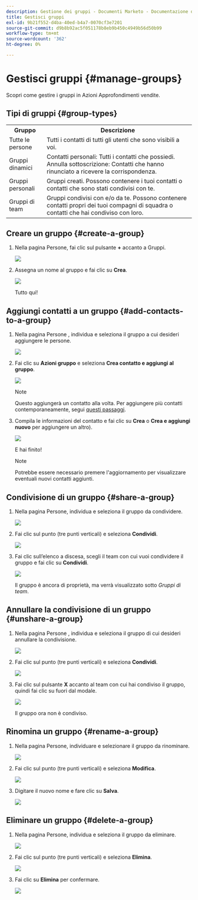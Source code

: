 ```yaml
---
description: Gestione dei gruppi - Documenti Marketo - Documentazione del prodotto
title: Gestisci gruppi
exl-id: 9b21f552-d4ba-40ed-b4a7-0070cf3e7201
source-git-commit: d9b8b92ac5f051178b8eb9b450c4949b56d50b99
workflow-type: tm+mt
source-wordcount: '362'
ht-degree: 0%

---
```


# Gestisci gruppi {#manage-groups}

Scopri come gestire i gruppi in Azioni Approfondimenti vendite.

## Tipi di gruppi {#group-types}

<table> 
 <colgroup> 
  <col> 
  <col> 
 </colgroup> 
 <tbody> 
  <tr> 
   <th>Gruppo</th> 
   <th>Descrizione</th> 
  </tr> 
  <tr> 
   <td>Tutte le persone</td> 
   <td>Tutti i contatti di tutti gli utenti che sono visibili a voi.</td> 
  </tr> 
  <tr> 
   <td>Gruppi dinamici</td> 
   <td>Contatti personali: Tutti i contatti che possiedi.<br>Annulla sottoscrizione: Contatti che hanno rinunciato a ricevere la corrispondenza.</td> 
  </tr> 
  <tr> 
   <td>Gruppi personali</td> 
   <td>Gruppi creati. Possono contenere i tuoi contatti o contatti che sono stati condivisi con te.</td> 
  </tr> 
  <tr> 
   <td>Gruppi di team</td> 
   <td>Gruppi condivisi con e/o da te. Possono contenere contatti propri dei tuoi compagni di squadra o contatti che hai condiviso con loro.</td> 
  </tr> 
 </tbody> 
</table>

## Creare un gruppo {#create-a-group}

1. Nella pagina Persone, fai clic sul pulsante **+** accanto a Gruppi.

   ![](assets/manage-groups-1.png)

1. Assegna un nome al gruppo e fai clic su **Crea**.

   ![](assets/manage-groups-2.png)

   Tutto qui!

## Aggiungi contatti a un gruppo {#add-contacts-to-a-group}

1. Nella pagina Persone , individua e seleziona il gruppo a cui desideri aggiungere le persone.

   ![](assets/manage-groups-3.png)

1. Fai clic su **Azioni gruppo** e seleziona **Crea contatto e aggiungi al gruppo**.

   ![](assets/manage-groups-4.png)

   >[!NOTE]
   >
   >Questo aggiungerà un contatto alla volta. Per aggiungere più contatti contemporaneamente, segui [questi passaggi](/help/marketo/product-docs/marketo-sales-insight/actions/people/managing-contacts/import-contacts-via-csv.md).

1. Compila le informazioni del contatto e fai clic su **Crea** o **Crea e aggiungi nuovo** per aggiungere un altro).

   ![](assets/manage-groups-5.png)

   E hai finito!

   >[!NOTE]
   >
   >Potrebbe essere necessario premere l&#39;aggiornamento per visualizzare eventuali nuovi contatti aggiunti.

## Condivisione di un gruppo {#share-a-group}

1. Nella pagina Persone, individua e seleziona il gruppo da condividere.

   ![](assets/manage-groups-6.png)

1. Fai clic sul punto (tre punti verticali) e seleziona **Condividi**.

   ![](assets/manage-groups-7.png)

1. Fai clic sull’elenco a discesa, scegli il team con cui vuoi condividere il gruppo e fai clic su **Condividi**.

   ![](assets/manage-groups-8.png)

   Il gruppo è ancora di proprietà, ma verrà visualizzato sotto _Gruppi di team_.

## Annullare la condivisione di un gruppo {#unshare-a-group}

1. Nella pagina Persone , individua e seleziona il gruppo di cui desideri annullare la condivisione.

   ![](assets/manage-groups-9.png)

1. Fai clic sul punto (tre punti verticali) e seleziona **Condividi**.

   ![](assets/manage-groups-10.png)

1. Fai clic sul pulsante **X** accanto al team con cui hai condiviso il gruppo, quindi fai clic su fuori dal modale.

   ![](assets/manage-groups-11.png)

   Il gruppo ora non è condiviso.

## Rinomina un gruppo {#rename-a-group}

1. Nella pagina Persone, individuare e selezionare il gruppo da rinominare.

   ![](assets/manage-groups-12.png)

1. Fai clic sul punto (tre punti verticali) e seleziona **Modifica**.

   ![](assets/manage-groups-13.png)

1. Digitare il nuovo nome e fare clic su **Salva**.

   ![](assets/manage-groups-14.png)

## Eliminare un gruppo {#delete-a-group}

1. Nella pagina Persone, individua e seleziona il gruppo da eliminare.

   ![](assets/manage-groups-15.png)

1. Fai clic sul punto (tre punti verticali) e seleziona **Elimina**.

   ![](assets/manage-groups-16.png)

1. Fai clic su **Elimina** per confermare.

   ![](assets/manage-groups-17.png)
